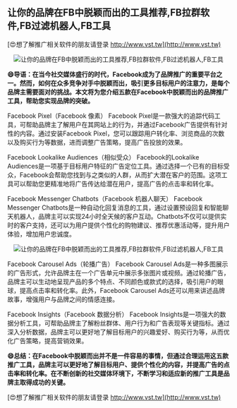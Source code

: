 ## **让你的品牌在FB中脱颖而出的工具推荐,FB拉群软件,FB过滤机器人,FB工具**

[😍想了解推广相关软件的朋友请登录 http://www.vst.tw](http://www.vst.tw)

 <center><img src="https://vst.tw/MP4/tuiguang/png/0.png" alt="让你的品牌在FB中脱颖而出的工具推荐,FB拉群软件,FB过滤机器人,FB工具"></center>

**😄导语：在当今社交媒体盛行的时代，Facebook成为了品牌推广的重要平台之一。然而，如何在众多竞争对手中脱颖而出，吸引更多目标用户的注意力，是每个品牌主需要面对的挑战。本文将为您介绍五款在Facebook中脱颖而出的品牌推广工具，帮助您实现品牌的突破。**

Facebook Pixel（Facebook 像素）
Facebook Pixel是一款强大的追踪代码工具，可帮助品牌主了解用户在其网站上的行为，并通过Facebook广告提供有针对性的内容。通过安装Facebook Pixel，您可以跟踪用户转化率、浏览商品的次数以及购买行为等数据，进而调整广告策略，提高广告投放的效果。

Facebook Lookalike Audiences（相似受众）
Facebook的Lookalike Audiences是一项基于目标用户特征的广告定位工具。通过选择一个已有的目标受众，Facebook会帮助您找到与之类似的人群，从而扩大潜在客户的范围。这项工具可以帮助您更精准地将广告传达给潜在用户，提高广告的点击率和转化率。

Facebook Messenger Chatbots（Facebook 机器人聊天）
Facebook Messenger Chatbots是一种自动化回复消息的工具，通过设置预设回复和智能聊天机器人，品牌主可以实现24小时全天候的客户互动。Chatbots不仅可以提供实时的客户支持，还可以为用户提供个性化的购物建议、推荐优惠活动等，提升用户体验，增加用户忠诚度。

 <center><img src="https://vst.tw/MP4/tuiguang/png/3.png" alt="让你的品牌在FB中脱颖而出的工具推荐,FB拉群软件,FB过滤机器人,FB工具"></center>

Facebook Carousel Ads（轮播广告）
Facebook Carousel Ads是一种多图展示的广告形式，允许品牌主在一个广告单元中展示多张图片或视频。通过轮播广告，品牌主可以生动地呈现产品的多个特点、不同颜色或款式的选择，吸引用户的眼球，提高点击率和转化率。此外，Facebook Carousel Ads还可以用来讲述品牌故事，增强用户与品牌之间的情感连接。

Facebook Insights（Facebook 数据分析）
Facebook Insights是一项强大的数据分析工具，可帮助品牌主了解粉丝群体、用户行为和广告表现等关键指标。通过深入分析数据，品牌主可以更好地了解目标用户的兴趣爱好、购买行为等，从而优化广告策略，提高营销效果。

**😄总结：在Facebook中脱颖而出并不是一件容易的事情，但通过合理运用这五款推广工具，品牌主可以更好地了解目标用户、提供个性化的内容，并提高广告的点击率和转化率。在不断创新的社交媒体环境下，不断学习和适应新的推广工具是品牌主取得成功的关键。**

[😍想了解推广相关软件的朋友请登录 http://www.vst.tw](http://www.vst.tw)



